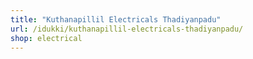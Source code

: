 ```yaml
---
title: "Kuthanapillil Electricals Thadiyanpadu"
url: /idukki/kuthanapillil-electricals-thadiyanpadu/
shop: electrical
---
```

